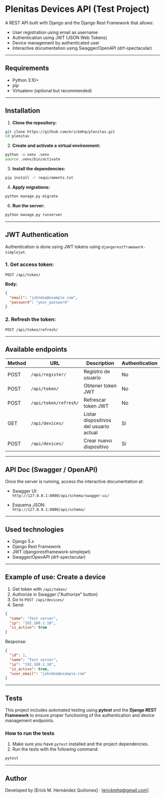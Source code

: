 # Plenitas Devices API (Test Project)

A REST API built with Django and the Django Rest Framework that allows:

- User registration using email as username
- Authentication using JWT (JSON Web Tokens)
- Device management by authenticated user
- Interactive documentation using Swagger/OpenAPI (drf-spectacular)

---

## Requirements

- Python 3.10+
- pip
- Virtualenv (optional but recommended)

---

## Installation

1. **Clone the repository:**

```bash
git clone https://github.com/erickmhq/plenitas.git
cd plenitas
```

2. **Create and activate a virtual environment:**

```bash
python -m venv .venv
source .venv/bin/activate
```

3. **Install the dependencies:**

```bash
pip install -r requirements.txt
```

4. **Apply migrations:**

```bash
python manage.py migrate
```

6. **Run the server:**

```bash
python manage.py runserver
```

---

## JWT Authentication

Authentication is done using JWT tokens using `djangorestframework-simplejwt`.

### 1. Get access token:

```
POST /api/token/
```

**Body:**

```json
{
  "email": "johndoe@example.com",
  "password": "your_password"
}
```

### 2. Refresh the token:

```
POST /api/token/refresh/
```

---

## Available endpoints

| Method | URL                   | Description                            | Authentication |
|--------|-----------------------|----------------------------------------|------------|
| POST   | `/api/register/`      | Registro de usuario                    | No         |
| POST   | `/api/token/`         | Obtener token JWT                      | No         |
| POST   | `/api/token/refresh/` | Refrescar token JWT                    | No         |
| GET    | `/api/devices/`       | Listar dispositivos del usuario actual | Sí         |
| POST   | `/api/devices/`       | Crear nuevo dispositivo                | Sí         |

---

## API Doc (Swagger / OpenAPI)

Once the server is running, access the interactive documentation at:

- Swagger UI:  
  `http://127.0.0.1:8000/api/schema/swagger-ui/`

- Esquema JSON:  
  `http://127.0.0.1:8000/api/schema/`

---

## Used technologies

- Django 5.x
- Django Rest Framework
- JWT (djangorestframework-simplejwt)
- Swagger/OpenAPI (drf-spectacular)

---

## Example of use: Create a device

1. Get token with `/api/token/`
2. Authorize in Swagger ("Authorize" button)
3. Go to `POST /api/devices/`
4. Send:

```json
{
  "name": "Test server",
  "ip": "192.168.1.10",
  "is_active": true
}
```

Response:

```json
{
  "id": 1,
  "name": "Test server",
  "ip": "192.168.1.10",
  "is_active": true,
  "user_email": "johndoe@example.com"
}
```

---

## Tests

This project includes automated testing using **pytest** and the **Django REST Framework** to ensure proper functioning of the authentication and device management endpoints.

### How to run the tests

1. Make sure you have `pytest` installed and the project dependencies.
2. Run the tests with the following command:

```bash
pytest
```

---

## Author

Developed by [Erick M. Hernández Quiñones] · [erickmhq@gmail.com]
